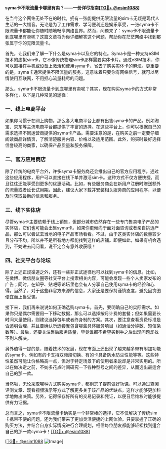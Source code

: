 **syma卡不限流量卡哪里有卖？——一份详尽指南[[TG💪+ @esim1088](https://t.me/s/esim1088)]**

在当今这个网络无处不在的时代，拥有一张能提供无限流量的sim卡无疑是现代人生活的一大福音。无论是为了工作需求、学习便利还是娱乐享受，一张syma卡不限流量卡都能让你随时随地畅享网络世界。然而，问题来了：syma卡不限流量卡到底哪里有卖呢？这篇文章将为你详细解答这个问题，帮助你在茫茫网络中找到那张属于你的无限流量卡。

首先，让我们来了解一下什么是syma卡以及它的特点。Syma卡是一种支持eSIM技术的虚拟sim卡，它不像传统物理sim卡那样需要实体卡片。通过eSIM技术，你可以直接在手机或设备上激活和使用syma卡，省去了购买实体卡的麻烦。更重要的是，syma卡通常提供不限流量的服务，这意味着只要你有网络信号，就可以尽情使用互联网，不用担心流量耗尽的问题。

那么，syma卡不限流量卡到底哪里有卖呢？其实，现在购买syma卡的方式非常多样化，以下是几种常见的途径：

### 一、线上电商平台

如果你习惯于在网上购物，那么各大电商平台上都有出售syma卡的产品。例如淘宝、京东等主流电商平台都提供了丰富的选择。在这些平台上，你可以根据自己的需求选择不同运营商提供的syma卡产品。需要注意的是，在购买之前一定要仔细阅读商品详情页，了解清楚服务内容、价格以及适用范围。此外，购买时最好选择信誉较高的商家，以确保产品质量和服务保障。

### 二、官方应用商店

除了传统的电商平台外，许多syma卡服务商还会推出自己的官方应用程序。通过这些应用程序，用户可以直接在线下单并激活sim卡。这种方式不仅方便快捷，而且往往还能享受到更多的优惠活动。比如，有些服务商会在新用户注册时赠送额外的流量或者延长试用期。因此，建议大家下载并安装相关服务商的应用程序，以便及时获取最新的信息和服务。

### 三、线下实体店

尽管syma卡主要依赖于线上销售，但部分城市依然存在一些专门售卖电子产品的实体店，它们也可能会出售syma卡。如果你更倾向于面对面咨询或者亲自挑选产品，那么可以尝试去当地的电子产品市场看看。不过，由于这类实体店的数量较少且分布不均，所以并不是所有地方都能找到这样的店铺。即便如此，如果有机会遇到，不妨进去问问看，说不定会有意外收获哦！

### 四、社交平台与论坛

除了上述正规渠道之外，还有一些非正式途径也可以找到syma卡的信息。比如，在微博、微信朋友圈等社交平台上搜索相关内容，可能会发现一些个人卖家发布的广告；同时，在知乎、贴吧等论坛里也会有人分享自己使用syma卡的经验和心得。当然了，对于这些非官方来源的信息，大家还是要保持谨慎态度，避免因贪图便宜而上当受骗。

接下来，我们再来说说如何正确选购syma卡。首先，要明确自己的实际需求。如果你只是偶尔需要用一下移动数据，那么可以选择按月计费的套餐；但如果需要长时间大量使用，则建议选择包年或者终身制的方案。其次，要注意查看资费标准是否透明合理，并且要确认所选套餐包含哪些具体服务项目（如通话分钟数、短信条数等）。最后，还要关注售后服务质量，毕竟谁都不希望买到手之后出现问题却找不到人解决。

另外值得一提的是，随着技术的发展，现在市面上还出现了越来越多带有附加功能的syma卡。例如有的卡支持双频段切换、有的卡具备防水防尘性能等等。这些特性虽然可能让价格略高一点，但对于特定场景下的使用者来说却是非常实用的。所以在做决定之前，不妨多花点时间研究一下各种型号之间的差异，从而选出最适合自己的那一款。

当然啦，无论采取哪种方式购买syma卡，都别忘了提前做好功课。可以通过查阅评测文章、观看视频演示等方式了解更多关于该产品的优缺点，这样才能够更加科学地做出决策。另外，记得保存好所有的交易记录和凭证，以便日后维权时能够提供有力证据。

总而言之，syma卡不限流量卡确实是一个非常棒的选择，它不仅解决了传统sim卡携带不便的问题，还为我们带来了更加灵活便捷的上网体验。只要掌握了正确的购买方法，并结合自身实际情况进行合理规划，相信每位朋友都能够轻松找到适合自己的那一款syma卡！[[TG💪+ @esim1088](https://t.me/s/esim1088)]

[[TG💪+ @esim1088](https://t.me/s/esim1088) ![Image](https://i.postimg.cc/4NQfJmqS/Snipaste-2025-05-13-00-14-12.png)]